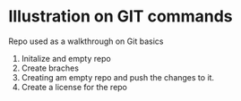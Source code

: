# Illustration on GIT commands
Repo used as a walkthrough on Git basics 

1. Initalize and empty repo 
2. Create braches
3. Creating am empty repo and push the changes to it.
4. Create a license for the repo 
